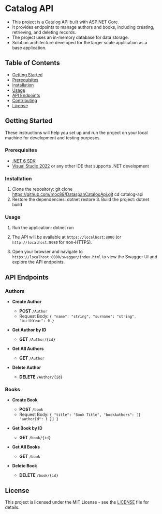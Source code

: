 # Catalog API

- This project is a Catalog API built with ASP.NET Core. 
- It provides endpoints to manage authors and books, including creating, retrieving, and deleting records. 
- The project uses an in-memory database for data storage.
- Solution architecture developed for the larger scale application as a base application.

## Table of Contents

- [Getting Started](#getting-started)
- [Prerequisites](#prerequisites)
- [Installation](#installation)
- [Usage](#usage)
- [API Endpoints](#api-endpoints)
- [Contributing](#contributing)
- [License](#license)

## Getting Started

These instructions will help you set up and run the project on your local machine for development and testing purposes.

### Prerequisites

- [.NET 6 SDK](https://dotnet.microsoft.com/download/dotnet/6.0)
- [Visual Studio 2022](https://visualstudio.microsoft.com/vs/) or any other IDE that supports .NET development

### Installation

1. Clone the repository:
    git clone https://github.com/moc89/DataspanCatalogApi.git
    cd catalog-api
2. Restore the dependencies:
   dotnet restore
   3. Build the project:
dotnet build

### Usage

1. Run the application:
   dotnet run

2. The API will be available at `https://localhost:8080` (or `http://localhost:8080` for non-HTTPS).

3. Open your browser and navigate to `https://localhost:8080/swagger/index.html` to view the Swagger UI and explore the API endpoints.

## API Endpoints

### Authors

- **Create Author**
    - **POST** `/Author`
    - Request Body: `{
                        "name": "string",
                        "surname": "string",
                        "birthYear": 0
                      }`

- **Get Author by ID**
    - **GET** `/Author/{id}`

- **Get All Authors**
    - **GET** `/Author`

- **Delete Author**
    - **DELETE** `/Author/{id}`

### Books

- **Create Book**
    - **POST** `/book`
    - Request Body: `{ "title": "Book Title", "bookAuthors": [{ "authorId": 1 }] }`

- **Get Book by ID**
    - **GET** `/book/{id}`

- **Get All Books**
    - **GET** `/book`

- **Delete Book**
    - **DELETE** `/book/{id}`

## License

This project is licensed under the MIT License - see the [LICENSE](LICENSE) file for details.

